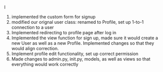 I 
1. implemented the custom form for signup
2. modified our orignal user class: renamed to Profile, set up 1-to-1 connection to a user
3. Implemented redirecting to profile page after log in
4. Implemented the view function for sign up, made sure it would create a new User as well as a new Profile.  Implemented changes so that they would align correction.
5. Implement profile edit functionality, set up correct permission
6. Made changes to admin.py, init.py, models, as well as views so that everything would work correctly
